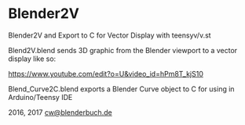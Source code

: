 # Blender2V
Blender2V and Export to C for Vector Display with teensyv/v.st

Blend2V.blend sends 3D graphic from the Blender viewport to a vector display like so:

https://www.youtube.com/edit?o=U&video_id=hPm8T_kjS10

Blend_Curve2C.blend exports a Blender Curve object to C for using in Arduino/Teensy IDE

2016, 2017 cw@blenderbuch.de
